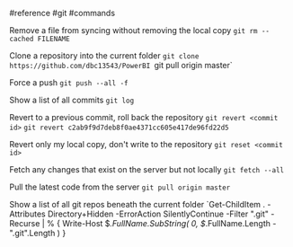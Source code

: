 #reference #git #commands

Remove a file from syncing without removing the local copy
	`git rm --cached FILENAME`

Clone a repository into the current folder
	`git clone https://github.com/dbc13543/PowerBI
	`git pull origin master`

Force a push
	`git push --all -f`

Show a list of all commits
	`git log`

Revert to a previous commit, roll back the repository
	`git revert <commit id>`
	`git revert c2ab9f9d7deb8f0ae4371cc605e417de96fd22d5`

Revert only my local copy, don't write to the repository
	`git reset <commit id>`

Fetch any changes that exist on the server but not locally
	`git fetch --all`

Pull the latest code from the server
	`git pull origin master`

Show a list of all git repos beneath the current folder
	`Get-ChildItem . -Attributes Directory+Hidden -ErrorAction SilentlyContinue -Filter ".git" -Recurse | % { Write-Host $_.FullName.SubString( 0, $_.FullName.Length - "\.git".Length ) }